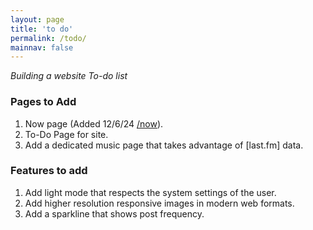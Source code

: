 ```yaml
---
layout: page
title: 'to do'
permalink: /todo/
mainnav: false
---
```


_Building a website To-do list_

### Pages to Add
1. Now page (Added 12/6/24 [/now]).
1. To-Do Page for site.
1. Add a dedicated music page that takes advantage of [last.fm] data.

### Features to add
1. Add light mode that respects the system settings of the user.
1. Add higher resolution responsive images in modern web formats.
1. Add a sparkline that shows post frequency.



[/now]: /now
[last.frm]: https://last.fm